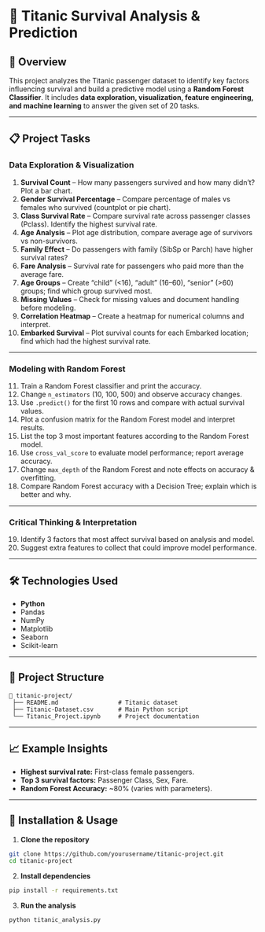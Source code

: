 # 🚢 Titanic Survival Analysis & Prediction

## 📌 Overview

This project analyzes the Titanic passenger dataset to identify key factors influencing survival and build a predictive model using a **Random Forest Classifier**. It includes **data exploration, visualization, feature engineering, and machine learning** to answer the given set of 20 tasks.

---

## 📋 Project Tasks

### **Data Exploration & Visualization**

1. **Survival Count** – How many passengers survived and how many didn’t? Plot a bar chart.
2. **Gender Survival Percentage** – Compare percentage of males vs females who survived (countplot or pie chart).
3. **Class Survival Rate** – Compare survival rate across passenger classes (Pclass). Identify the highest survival rate.
4. **Age Analysis** – Plot age distribution, compare average age of survivors vs non-survivors.
5. **Family Effect** – Do passengers with family (SibSp or Parch) have higher survival rates?
6. **Fare Analysis** – Survival rate for passengers who paid more than the average fare.
7. **Age Groups** – Create “child” (<16), “adult” (16–60), “senior” (>60) groups; find which group survived most.
8. **Missing Values** – Check for missing values and document handling before modeling.
9. **Correlation Heatmap** – Create a heatmap for numerical columns and interpret.
10. **Embarked Survival** – Plot survival counts for each Embarked location; find which had the highest survival rate.

---

### **Modeling with Random Forest**

11. Train a Random Forest classifier and print the accuracy.
12. Change `n_estimators` (10, 100, 500) and observe accuracy changes.
13. Use `.predict()` for the first 10 rows and compare with actual survival values.
14. Plot a confusion matrix for the Random Forest model and interpret results.
15. List the top 3 most important features according to the Random Forest model.
16. Use `cross_val_score` to evaluate model performance; report average accuracy.
17. Change `max_depth` of the Random Forest and note effects on accuracy & overfitting.
18. Compare Random Forest accuracy with a Decision Tree; explain which is better and why.

---

### **Critical Thinking & Interpretation**

19. Identify 3 factors that most affect survival based on analysis and model.
20. Suggest extra features to collect that could improve model performance.

---

## 🛠 Technologies Used

* **Python**
* Pandas
* NumPy
* Matplotlib
* Seaborn
* Scikit-learn

---

## 📂 Project Structure

```
📁 titanic-project/
 ├── README.md                 # Titanic dataset
 ├── Titanic-Dataset.csv       # Main Python script
 └── Titanic_Project.ipynb     # Project documentation
```

---

## 📈 Example Insights

* **Highest survival rate:** First-class female passengers.
* **Top 3 survival factors:** Passenger Class, Sex, Fare.
* **Random Forest Accuracy:** \~80% (varies with parameters).

---

## 🚀 Installation & Usage

1. **Clone the repository**

```bash
git clone https://github.com/yourusername/titanic-project.git
cd titanic-project
```

2. **Install dependencies**

```bash
pip install -r requirements.txt
```

3. **Run the analysis**

```bash
python titanic_analysis.py
```






